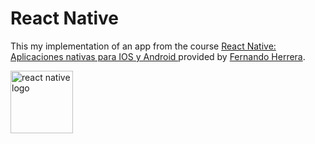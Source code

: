 # React Native

This my implementation of an app from the course [React Native: Aplicaciones nativas para IOS y Android ](https://www.udemy.com/course/react-native-fh/) provided by [Fernando Herrera](https://fernando-herrera.com/).

<img src="https://d33wubrfki0l68.cloudfront.net/554c3b0e09cf167f0281fda839a5433f2040b349/ecfc9/img/header_logo.svg" width="100" alt="react native logo" />
